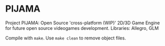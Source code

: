 # PIJAMA
Project PIJAMA: Open Source 'cross-platform (WIP)' 2D/3D Game Engine for future open source videogames development.
Libraries: Allegro, GLM

Compile with `make`. Use `make clean` to remove object files.
